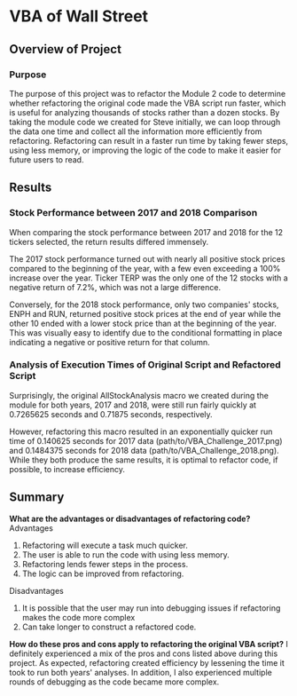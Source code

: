 # VBA of Wall Street

## Overview of Project

### Purpose
The purpose of this project was to refactor the Module 2 code to determine whether refactoring the original code made the VBA script run faster, which is useful for analyzing thousands of stocks rather than a dozen stocks. By taking the module code we created for Steve initially, we can loop through the data one time and collect all the information more efficiently from refactoring. Refactoring can result in a faster run time by taking fewer steps, using less memory, or improving the logic of the code to make it easier for future users to read. 

## Results

### Stock Performance between 2017 and 2018 Comparison
When comparing the stock performance between 2017 and 2018 for the 12 tickers selected, the return results differed immensely. 

The 2017 stock performance turned out with nearly all positive stock prices compared to the beginning of the year, with a few even exceeding a 100% increase over the year. Ticker TERP was the only one of the 12 stocks with a negative return of 7.2%, which was not a large difference. 

Conversely, for the 2018 stock performance, only two companies' stocks, ENPH and RUN, returned positive stock prices at the end of year while the other 10 ended with a lower stock price than at the beginning of the year. This was visually easy to identify due to the conditional formatting in place indicating a negative or positive return for that column. 

### Analysis of Execution Times of Original Script and Refactored Script
Surprisingly, the original AllStockAnalysis macro we created during the module for both years, 2017 and 2018, were still run fairly quickly at 0.7265625 seconds and 0.71875 seconds, respectively.

However, refactoring this macro resulted in an exponentially quicker run time of 0.140625 seconds for 2017 data (path/to/VBA_Challenge_2017.png) and 0.1484375 seconds for 2018 data (path/to/VBA_Challenge_2018.png). While they both produce the same results, it is optimal to refactor code, if possible, to increase efficiency.

## Summary

**What are the advantages or disadvantages of refactoring code?**
Advantages
1. Refactoring will execute a task much quicker.
2. The user is able to run the code with using less memory.
3. Refactoring lends fewer steps in the process.
4. The logic can be improved from refactoring.

Disadvantages
1. It is possible that the user may run into debugging issues if refactoring makes the code more complex
2. Can take longer to construct a refactored code.

**How do these pros and cons apply to refactoring the original VBA script?**
I definitely experienced a mix of the pros and cons listed above during this project. As expected, refactoring created efficiency by lessening the time it took to run both years' analyses. In addition, I also experienced multiple rounds of debugging as the code became more complex.